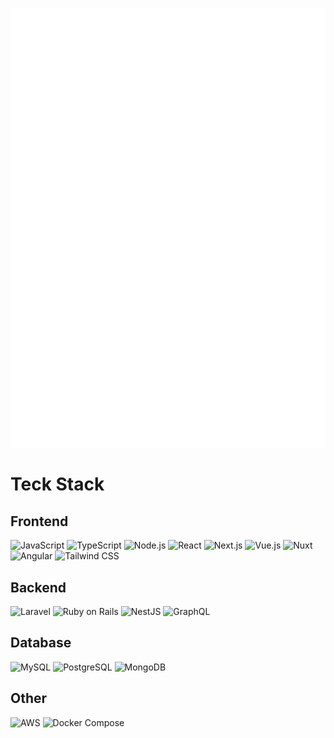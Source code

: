 <!-- ### Hi there 👋 -->

<!--
**puchimilk/puchimilk** is a ✨ _special_ ✨ repository because its `README.md` (this file) appears on your GitHub profile.

Here are some ideas to get you started:

- 🔭 I’m currently working on ...
- 🌱 I’m currently learning ...
- 👯 I’m looking to collaborate on ...
- 🤔 I’m looking for help with ...
- 💬 Ask me about ...
- 📫 How to reach me: ...
- 😄 Pronouns: ...
- ⚡ Fun fact: ...
-->

<!-- Metrics -->
![Metrics](https://github.com/puchimilk/puchimilk/blob/master/github-metrics.svg)

<!-- GitHub Stats -->
<!-- [![My languages](https://github-stats-evirunurm.vercel.app/api/languages.js?username=puchimilk&pie=false)](https://github.com/evirunurm/github-stats) -->
<!-- [![Top Langs](https://github-readme-stats.vercel.app/api/top-langs/?username=puchimilk&langs_count=8&hide_border=true&layout=compact)](https://github.com/anuraghazra/github-readme-stats) -->

# Teck Stack

## Frontend

![JavaScript](https://img.shields.io/badge/-JavaScript-333333?style=for-the-badge&logo=javascript&logoColor=F7DF1E) 
![TypeScript](https://img.shields.io/badge/-TypeScript-3178C6?style=for-the-badge&logo=typescript&logoColor=FFFFFF) ![Node.js](https://img.shields.io/badge/-Node.js-333333?style=for-the-badge&logo=nodedotjs&logoColor=5FA04E) ![React](https://img.shields.io/badge/-React-FFFFFF?style=for-the-badge&logo=react&logoColor=61DAFB&color=333333) ![Next.js](https://img.shields.io/badge/-Next.js-000000?style=for-the-badge&logo=nextdotjs&logoColor=FFFFFF) ![Vue.js](https://img.shields.io/badge/-Vue.js-4FC08D?style=for-the-badge&logo=vuedotjs&logoColor=FFFFFF) ![Nuxt](https://img.shields.io/badge/-Nuxt-00DC82?style=for-the-badge&logo=nuxt&logoColor=FFFFFF) ![Angular](https://img.shields.io/badge/-Angular-DD0031?style=for-the-badge&logo=angular&logoColor=FFFFFF) ![Tailwind CSS](https://img.shields.io/badge/-Tailwind_CSS-06B6D4?style=for-the-badge&logo=tailwindcss&logoColor=FFFFFF)

## Backend

![Laravel](https://img.shields.io/badge/-Laravel-FF2D20?style=for-the-badge&logo=laravel&logoColor=FFFFFF) ![Ruby on Rails](https://img.shields.io/badge/-Ruby_on_Rails-D30001?style=for-the-badge&logo=rubyonrails&logoColor=FFFFFF) ![NestJS](https://img.shields.io/badge/-NestJS-333333?style=for-the-badge&logo=nestjs&logoColor=E0234E) ![GraphQL](https://img.shields.io/badge/-GraphQL-333333?style=for-the-badge&logo=graphql&logoColor=E10098)

## Database

![MySQL](https://img.shields.io/badge/-MySQL-4479A1?style=for-the-badge&logo=mysql&logoColor=FFFFFF) ![PostgreSQL](https://img.shields.io/badge/-PostgreSQL-4169E1?style=for-the-badge&logo=postgresql&logoColor=FFFFFF) ![MongoDB](https://img.shields.io/badge/-MongoDB-333333?style=for-the-badge&logo=mongodb&logoColor=47A248)

## Other

![AWS](https://img.shields.io/badge/-AWS-333333?style=for-the-badge) ![Docker Compose](https://img.shields.io/badge/-Docker-333333?style=for-the-badge&logo=docker&logoColor=2496ED)